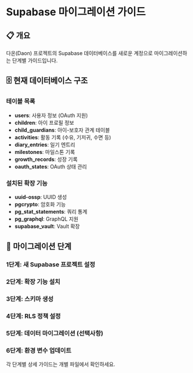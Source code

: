 # Supabase 마이그레이션 가이드

## 📋 개요

다온(Daon) 프로젝트의 Supabase 데이터베이스를 새로운 계정으로 마이그레이션하는 단계별 가이드입니다.

## 🗄️ 현재 데이터베이스 구조

### 테이블 목록
- **users**: 사용자 정보 (OAuth 지원)
- **children**: 아이 프로필 정보
- **child_guardians**: 아이-보호자 관계 테이블
- **activities**: 활동 기록 (수유, 기저귀, 수면 등)
- **diary_entries**: 일기 엔트리
- **milestones**: 마일스톤 기록
- **growth_records**: 성장 기록
- **oauth_states**: OAuth 상태 관리

### 설치된 확장 기능
- **uuid-ossp**: UUID 생성
- **pgcrypto**: 암호화 기능
- **pg_stat_statements**: 쿼리 통계
- **pg_graphql**: GraphQL 지원
- **supabase_vault**: Vault 확장

## 🚀 마이그레이션 단계

### 1단계: 새 Supabase 프로젝트 설정
### 2단계: 확장 기능 설치
### 3단계: 스키마 생성
### 4단계: RLS 정책 설정
### 5단계: 데이터 마이그레이션 (선택사항)
### 6단계: 환경 변수 업데이트

각 단계별 상세 가이드는 개별 파일에서 확인하세요.